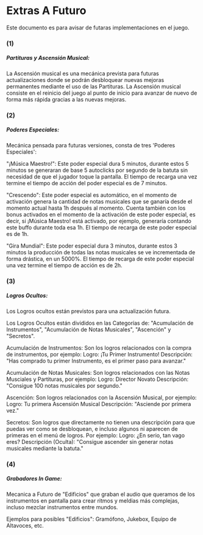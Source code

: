 # Extras A Futuro

Este documento es para avisar de futaras implementaciones en el juego.

### (1)
##### Partituras y Ascensión Musical:

La Ascensión musical es una mecánica prevista para futuras actualizaciones donde se podrán desbloquear nuevas mejoras permanentes mediante el uso de las Partituras. La Ascensión musical consiste en el reinicio del juego al punto de inicio para avanzar de nuevo de forma más rápida gracias a las nuevas mejoras.

### (2)
##### Poderes Especiales:

Mecánica pensada para futuras versiones, consta de tres 'Poderes Especiales':

"¡Música Maestro!": Este poder especial dura 5 minutos, durante estos 5 minutos se generaran de base 5 autoclicks por segundo de la batuta sin necesidad de que el jugador toque la pantalla. El tiempo de recarga una vez termine el tiempo de acción del poder especial es de 7 minutos.

"Crescendo": Este poder especial es automático, en el momento de activación genera la cantidad de notas musicales que se ganaría desde el momento actual hasta 1h después al momento. Cuenta también con los bonus activados en el momento de la activación de este poder especial, es decir, si ¡Música Maestro! está activado, por ejemplo, generaría contando este buffo durante toda esa 1h. El tiempo de recarga de este poder especial es de 1h.

"Gira Mundial": Este poder especial dura 3 minutos, durante estos 3 minutos la producción de todas las notas musicales se ve incrementada de forma drástica, en un 5000%. El tiempo de recarga de este poder especial una vez termine el tiempo de acción es de 2h.

### (3) 
##### Logros Ocultos:

Los Logros ocultos están previstos para una actualización futura. 

Los Logros Ocultos están divididos en las Categorías de: "Acumulación de Instrumentos", "Acumulación de Notas Musicales", "Ascención" y "Secretos".

Acumulación de Instrumentos: Son los logros relacionados con la compra de instrumentos, por ejemplo: 
    Logro: ¡Tu Primer Instrumento!
    Descripción: "Has comprado tu primer Instrumento, es el primer paso para avanzar."

Acumulación de Notas Musicales: Son logros relacionados con las Notas Musciales y Partituras, por ejemplo:
    Logro: Director Novato
    Descripción: "Consigue 100 notas musicales por segundo."

Ascención: Son logros relacionados con la Ascensión Musical, por ejemplo:
    Logro: Tu primera Ascensión Musical
    Descripción: "Asciende por primera vez."

Secretos: Son logros que directamente no tienen una descripción para que puedas ver como se desbloquean, e incluso algunos ni aparecen de primeras en el menú de logros. Por ejemplo:
    Logro: ¿En serio, tan vago eres?
    Descripción (Oculta): "Consigue ascender sin generar notas musicales mediante la batuta." 

### (4)
##### Grabadores In Game:

Mecanica a Futuro de "Edificios" que graban el audio que queramos de los instrumentos en pantalla para crear ritmos y meldias más complejas, incluso mezclar instrumentos entre mundos.

Ejemplos para posibles "Edificios": Gramófono, Jukebox, Equipo de Altavoces, etc.